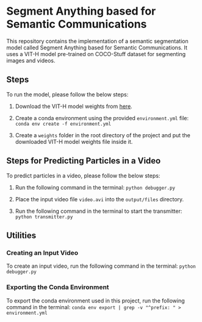 # Segment Anything based for Semantic Communications

This repository contains the implementation of a semantic segmentation model called Segment Anything based for Semantic Communications. It uses a VIT-H model pre-trained on COCO-Stuff dataset for segmenting images and videos.

## Steps

To run the model, please follow the below steps:

1. Download the VIT-H model weights from [here](https://dl.fbaipublicfiles.com/segment_anything/sam_vit_h_4b8939.pth).
2. Create a conda environment using the provided `environment.yml` file:
`conda env create -f environment.yml`

3. Create a `weights` folder in the root directory of the project and put the downloaded VIT-H model weights file inside it.

## Steps for Predicting Particles in a Video

To predict particles in a video, please follow the below steps:

1. Run the following command in the terminal:
`python debugger.py`

2. Place the input video file `video.avi` into the `output/files` directory.
3. Run the following command in the terminal to start the transmitter:
`python transmitter.py`

## Utilities

### Creating an Input Video

To create an input video, run the following command in the terminal:
`python debugger.py`

### Exporting the Conda Environment

To export the conda environment used in this project, run the following command in the terminal:
`conda env export | grep -v "^prefix: " > environment.yml`
